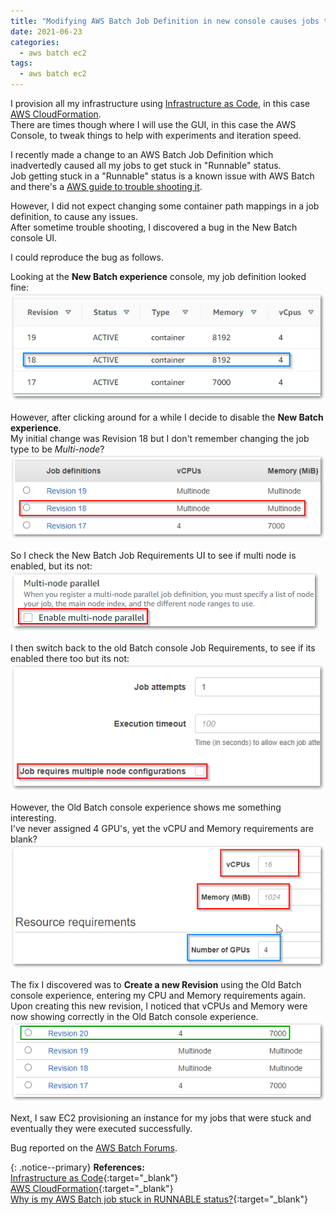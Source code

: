 ```yaml
---
title: "Modifying AWS Batch Job Definition in new console causes jobs to get stuck in Runnable status"
date: 2021-06-23
categories:
  - aws batch ec2
tags:
  - aws batch ec2
---
```


I provision all my infrastructure using [Infrastructure as Code](https://en.wikipedia.org/wiki/Infrastructure_as_code), in this case [AWS CloudFormation](https://aws.amazon.com/cloudformation/).  
There are times though where I will use the GUI, in this case the AWS Console, to tweak things to help with experiments and iteration speed.  

I recently made a change to an AWS Batch Job Definition which inadvertedly caused all my jobs to get stuck in "Runnable" status.  
Job getting stuck in a "Runnable" status is a known issue with AWS Batch and there's a [AWS guide to trouble shooting it](https://aws.amazon.com/premiumsupport/knowledge-center/batch-job-stuck-runnable-status/).  

However, I did not expect changing some container path mappings in a job definition, to cause any issues.  
After sometime trouble shooting, I discovered a bug in the New Batch console UI.  

I could reproduce the bug as follows.

Looking at the **New Batch experience** console, my job definition looked fine:  
![New Batch Job Definition](/assets/images/posts/aws-batch-ui-bug/new-batch-job-definition.png)

However, after clicking around for a while I decide to disable the **New Batch experience**.  
My initial change was Revision 18 but I don't remember changing the job type to be _Multi-node_?  
![Old Batch Job Definition](/assets/images/posts/aws-batch-ui-bug/old-batch-job-definition.png)

So I check the New Batch Job Requirements UI to see if multi node is enabled, but its not:  
![New Batch Job Requirements](/assets/images/posts/aws-batch-ui-bug/new-batch-job-definition-multinode.png)

I then switch back to the old Batch console Job Requirements, to see if its enabled there too but its not:  
![Old Batch Job Requirements](/assets/images/posts/aws-batch-ui-bug/old-batch-job-definition-multinode.png)

However, the Old Batch console experience shows me something interesting.  
I've never assigned 4 GPU's, yet the vCPU and Memory requirements are blank?  
![Old Batch Job Requirements](/assets/images/posts/aws-batch-ui-bug/old-batch-job-requirements.png)

The fix I discovered was to **Create a new Revision** using the Old Batch console experience, entering my CPU and Memory requirements again. Upon creating this new revision, I noticed that vCPUs and Memory were now showing correctly in the Old Batch console experience.  
![Old Batch Job Definition](/assets/images/posts/aws-batch-ui-bug/old-batch-job-definition-correct.png)

Next, I saw EC2 provisioning an instance for my jobs that were stuck and eventually they were executed successfully.

Bug reported on the [AWS Batch Forums]().

{: .notice--primary}
<strong>References:</strong>  
[Infrastructure as Code](https://en.wikipedia.org/wiki/Infrastructure_as_code){:target="_blank"}  
[AWS CloudFormation](https://aws.amazon.com/cloudformation/){:target="_blank"}  
[Why is my AWS Batch job stuck in RUNNABLE status?](https://aws.amazon.com/premiumsupport/knowledge-center/batch-job-stuck-runnable-status/){:target="_blank"}  
